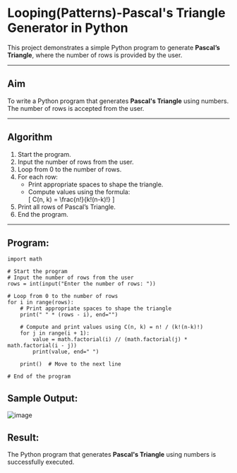 # Looping(Patterns)-Pascal's Triangle Generator in Python

This project demonstrates a simple Python program to generate **Pascal’s Triangle**, where the number of rows is provided by the user.

---

## Aim

To write a Python program that generates **Pascal's Triangle** using numbers. The number of rows is accepted from the user.

---

## Algorithm

1. Start the program.
2. Input the number of rows from the user.
3. Loop from 0 to the number of rows.
4. For each row:
   - Print appropriate spaces to shape the triangle.
   - Compute values using the formula:  
     \[
     C(n, k) = \frac{n!}{k!(n-k)!}
     \]
5. Print all rows of Pascal’s Triangle.
6. End the program.

---

## Program:
```
import math

# Start the program
# Input the number of rows from the user
rows = int(input("Enter the number of rows: "))

# Loop from 0 to the number of rows
for i in range(rows):
    # Print appropriate spaces to shape the triangle
    print(" " * (rows - i), end="")

    # Compute and print values using C(n, k) = n! / (k!(n-k)!)
    for j in range(i + 1):
        value = math.factorial(i) // (math.factorial(j) * math.factorial(i - j))
        print(value, end=" ")

    print()  # Move to the next line

# End of the program

```

## Sample Output:
![image](https://github.com/user-attachments/assets/e9950d89-b9fc-4b31-8a98-afeb02fb81dc)




## Result:
The Python program that generates **Pascal's Triangle** using numbers is successfully executed.



